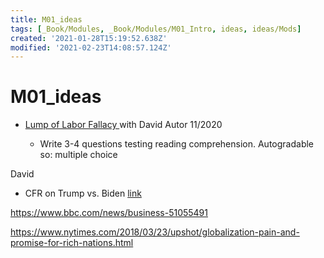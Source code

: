 ```yaml
---
title: M01_ideas
tags: [_Book/Modules, _Book/Modules/M01_Intro, ideas, ideas/Mods]
created: '2021-01-28T15:19:52.638Z'
modified: '2021-02-23T14:08:57.124Z'
---
```


# M01_ideas



- [Lump of Labor Fallacy ](https://research.stlouisfed.org/publications/page1-econ/2020/11/02/examining-the-lump-of-labor-fallacy-using-a-simple-economic-model) with David Autor 11/2020

   - Write 3-4 questions testing reading comprehension. Autogradable so: multiple choice


David 

- CFR on Trump vs. Biden [link](https://www.cfr.org/in-brief/after-trump-what-will-biden-do-trade)


https://www.bbc.com/news/business-51055491


https://www.nytimes.com/2018/03/23/upshot/globalization-pain-and-promise-for-rich-nations.html


